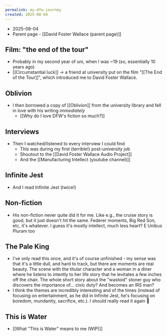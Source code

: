 ```yaml
---
permalink: my-dfw-journey
created: 2025-08-04
---
```

- 2025-08-04
- Parent page - [[David Foster Wallace (parent page)]]
## Film: "the end of the tour"
- Probably in my second year of uni, when I was ~19 (so, essentially 10 years ago)
- [[Circumstantial luck]] → a friend at university put on the film "[[The End of the Tour]]", which introduced me to David Foster Wallace. 
## Oblivion
- I then borrowed a copy of [[Oblivion]] from the university library and fell in love with his writing *immediately*
	- [[Why do I love DFW's fiction so much?]]
## Interviews
- Then I watched/listened to every interview I could find
	- This was during my first (terrible!) post-university job 
	- Shoutout to the [[David Foster Wallace Audio Project]]
	- And the [[Manufacturing Intellect (youtube channel)]] 
## Infinite Jest
- And I read Infinite Jest (twice!)
## Non-fiction
- His non-fiction never quite did it for me. Like e.g., the cruise story is good, but it just doesn't hit the same. Federer moments, Big Red Son, etc, it's whatever. I guess it's mostly intellect, much less heart? E Unibus Pluram too
## The Pale King
- I've only read this once, and it's of course unfinished - my sense was that it's a little dull, and hard to track, but there are moments are real beauty. The scene with the titular character and a woman in a diner where he listens to intently to her life story that he levitates a few inches off the chair. The whole short story about the "wastoid" stoner guy who discovers the importance of... civic duty? And becomes an IRS man? 
- I think the themes are incredibly interesting and of the times (instead of focusing on entertainment, as he did in Infinite Jest, he's focusing on boredom, mundanity, sacrifice, etc.). I should really read it again 👀
## This is Water
- [[What "This is Water" means to me (WIP)]]